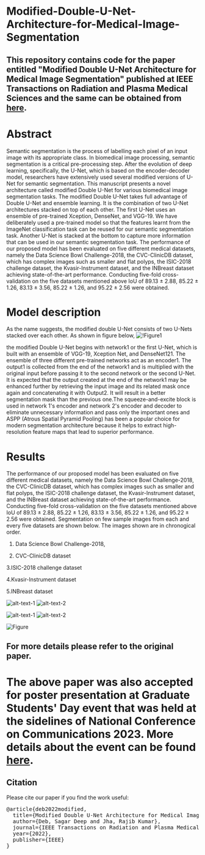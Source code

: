 # Modified-Double-U-Net-Architecture-for-Medical-Image-Segmentation
## This repository contains code for the paper entitled "Modified Double U-Net Architecture for Medical Image Segmentation" published at IEEE Transactions on Radiation and Plasma Medical Sciences and the same can be obtained from [here](https://ieeexplore.ieee.org/abstract/document/9946418).

# Abstract 

Semantic segmentation is the process of labelling each pixel of an input image with its appropriate class. In biomedical image processing, semantic segmentation is a critical pre-processing step. After the evolution of deep learning, specifically, the U-Net, which is based on the encoder-decoder model, researchers have extensively used several modified versions of U-Net for semantic segmentation. This manuscript presents a novel architecture called modified Double U-Net for various biomedical image segmentation tasks. The modified Double U-Net takes full advantage of Double U-Net and ensemble learning. It is the combination of two U-Net architectures stacked on top of each other. The first U-Net uses an ensemble of pre-trained Xception, DenseNet, and VGG-19. We have deliberately used a pre-trained model so that the features learnt from the ImageNet classification task can be reused for our semantic segmentation task. Another U-Net is stacked at the bottom to capture more information that can be used in our semantic segmentation task.
The performance of our proposed model has been evaluated on five different medical datasets, namely the Data Science Bowl Challenge-2018, the CVC-ClinicDB dataset, which has complex images such as smaller and flat polyps, the ISIC-2018 challenge dataset, the Kvasir-Instrument dataset, and the INBreast dataset achieving state-of-the-art performance. Conducting five-fold cross-validation on the five datasets mentioned above IoU of 89.13 ± 2.88, 85.22 ± 1.26, 83.13 ± 3.56, 85.22 ± 1.26, and 95.22 ± 2.56 were obtained.

# Model description 

As the name suggests, the modified double U-Net consists of two U-Nets stacked over each other. As shown in figure below,
![!Figure1](https://github.com/sagardeepdeb/Modified-Double-U-Net-Architecture-for-Medical-Image-Segmentation/blob/main/Images/ModifiedDoubleUNet.png)


the modified Double U-Net begins with network1 or the first U-Net, which is built with an ensemble of VGG-19, Xception Net, and DenseNet121. The ensemble of three different pre-trained networks act as an encoder1. The output1 is collected from the end of the network1 and is multiplied with the original input before passing it to the second network or the second U-Net. It is expected that the output created at the end of the network1 may be enhanced further by retrieving the input image and its related mask once again and concatenating it with Output2. It will result in a better segmentation mask than the previous one.The squeeze-and-excite block is used in network 1's encoder and network 2's encoder and decoder to eliminate unnecessary information and pass only the important ones and ASPP (Atrous Spatial Pyramid Pooling) has been a popular choice for modern segmentation architecture because it helps to extract high-resolution feature maps that lead to superior performance.


# Results

The performance of our proposed model has been evaluated on five different medical datasets, namely the Data Science Bowl Challenge-2018, the CVC-ClinicDB dataset, which has complex images such as smaller and flat polyps, the ISIC-2018 challenge dataset, the Kvasir-Instrument dataset, and the INBreast dataset achieving state-of-the-art performance. Conducting five-fold cross-validation on the five datasets mentioned above IoU of 89.13 ± 2.88, 85.22 ± 1.26, 83.13 ± 3.56, 85.22 ± 1.26, and 95.22 ± 2.56 were obtained. Segmentation on few sample images from each and every five datasets are shown below. The images shown are in chronogical order.

1. Data Science Bowl Challenge-2018, 

2. CVC-ClinicDB dataset 

3.ISIC-2018 challenge dataset 

4.Kvasir-Instrument dataset 

5.INBreast dataset

![alt-text-1](https://github.com/sagardeepdeb/Modified-Double-U-Net-Architecture-for-Medical-Image-Segmentation/blob/main/Images/result1.PNG "title-1") ![alt-text-2](https://github.com/sagardeepdeb/Modified-Double-U-Net-Architecture-for-Medical-Image-Segmentation/blob/main/Images/result2.PNG "title-2")


![alt-text-1](https://github.com/sagardeepdeb/Modified-Double-U-Net-Architecture-for-Medical-Image-Segmentation/blob/main/Images/result3.PNG "title-1") ![alt-text-2](https://github.com/sagardeepdeb/Modified-Double-U-Net-Architecture-for-Medical-Image-Segmentation/blob/main/Images/instrument.PNG "title-2")

![Figure](https://github.com/sagardeepdeb/Modified-Double-U-Net-Architecture-for-Medical-Image-Segmentation/blob/main/Images/result5.PNG)

## For more details please refer to the original paper.

# The above paper was also accepted for poster presentation at Graduate Students' Day event that was held at the sidelines of National Conference on Communications 2023. More details about the event can be found [here](https://event.iitg.ac.in/ncc2023/gsd.php).  


## Citation
Please cite our paper if you find the work useful: 
<pre>
@article{deb2022modified,
  title={Modified Double U-Net Architecture for Medical Image Segmentation},
  author={Deb, Sagar Deep and Jha, Rajib Kumar},
  journal={IEEE Transactions on Radiation and Plasma Medical Sciences},
  year={2022},
  publisher={IEEE}
}
</pre>

